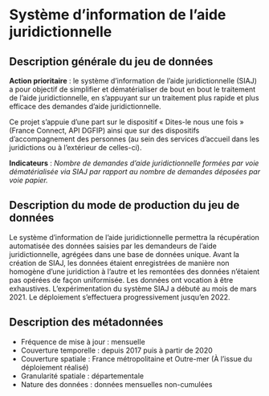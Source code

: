 # Système d’information de l’aide juridictionnelle
## Description générale du jeu de données

**Action prioritaire** : le système d’information de l’aide juridictionnelle (SIAJ) a pour objectif de simplifier et dématérialiser de bout en bout le traitement de l’aide juridictionnelle, en s’appuyant sur un traitement plus rapide et plus efficace des demandes d’aide juridictionnelle.

Ce projet s’appuie d’une part sur le dispositif « Dites-le nous une fois » (France Connect, API DGFIP) ainsi que sur des dispositifs d’accompagnement des personnes (au sein des services d’accueil dans les juridictions ou à l’extérieur de celles-ci). 

**Indicateurs** : *Nombre de demandes d’aide juridictionnelle formées par voie dématérialisée via SIAJ par rapport au nombre de demandes déposées par voie papier.*

## Description du mode de production du jeu de données

Le système d’information de l’aide juridictionnelle permettra la récupération automatisée des données saisies par les demandeurs de l’aide juridictionnelle, agrégées dans une base de données unique.
Avant la création de SIAJ, les données étaient enregistrées de manière non homogène d’une juridiction à l’autre et les remontées des données n’étaient pas opérées de façon uniformisée. 
Les données ont vocation à être exhaustives. L’expérimentation du système SIAJ a débuté au mois de mars 2021. Le déploiement s’effectuera progressivement jusqu’en 2022. 

## Description des métadonnées 

-	Fréquence de mise à jour : mensuelle
-	Couverture temporelle : depuis 2017 puis à partir de 2020
-	Couverture spatiale : France métropolitaine et Outre-mer (À l’issue du déploiement réalisé)
-	Granularité spatiale : départementale
-	Nature des données : données mensuelles non-cumulées